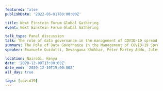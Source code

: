```yaml
---
featured: false
publishDate: '2022-06-01T00:00:00Z'

title: Next Einstein Forum Global Gathering
event: Next Einstein Forum Global Gathering

talk_type: Panel discussion
talk: The role of data governance in the management of COVID-19 spread
summary: The Role of Data Governance in the Management of COVID-19 Spread
speaker: Emanuele Guidotti, Devangana Khokhar, Peter Martey Addo, Jules Brice Tchatchueng Mbougua, Franca Hoffmann

location: Nairobi, Kenya
date: '2020-12-08T13:00:00Z'
date_end: '2020-12-10T15:00:00Z'
all_day: true

tags: [covid19]
---
```

